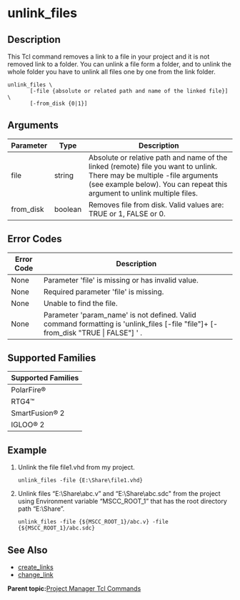 # unlink\_files

## Description

This Tcl command removes a link to a file in your project and it is not removed link to a folder. You can unlink a file form a folder, and to unlink the whole folder you have to unlink all files one by one from the link folder.

```
unlink_files \
       [-file {absolute or related path and name of the linked file}] \
       [-from_disk {0|1}]
```

## Arguments

|Parameter|Type|Description|
|---------|----|-----------|
|file|string|Absolute or relative path and name of the linked \(remote\) file you want to unlink. There may be multiple -file arguments \(see example below\). You can repeat this argument to unlink multiple files.|
|from\_disk|boolean|Removes file from disk. Valid values are: TRUE or 1, FALSE or 0.|

## Error Codes

|Error Code|Description|
|----------|-----------|
|None|Parameter 'file' is missing or has invalid value.|
|None|Required parameter 'file' is missing.|
|None|Unable to find the file.|
|None|Parameter 'param\_name' is not defined. Valid command formatting is 'unlink\_files \[-file "file"\]+ \[-from\_disk "TRUE \| FALSE"\] ' .|

## Supported Families

|Supported Families|
|------------------|
|PolarFire®|
|RTG4™|
|SmartFusion® 2|
|IGLOO® 2|

## Example

1.  Unlink the file file1.vhd from my project.

    ```
    unlink_files -file {E:\Share\file1.vhd}
    ```

2.  Unlink files “E:\\Share\\abc.v” and “E:\\Share\\abc.sdc" from the project using Environment variable “MSCC\_ROOT\_1” that has the root directory path “E:\\Share”.

    ```
    unlink_files -file {${MSCC_ROOT_1}/abc.v} -file {${MSCC_ROOT_1}/abc.sdc}
    ```


## See Also

-   [create\_links](GUID-C11F41B0-9AB2-4167-97A4-E2AD31581934.md)
-   [change\_link](GUID-8B43CF88-0009-4C89-9B68-C13CD2E17F40.md)

**Parent topic:**[Project Manager Tcl Commands](GUID-CE445F8D-419D-434B-9288-A0005F280E89.md)

